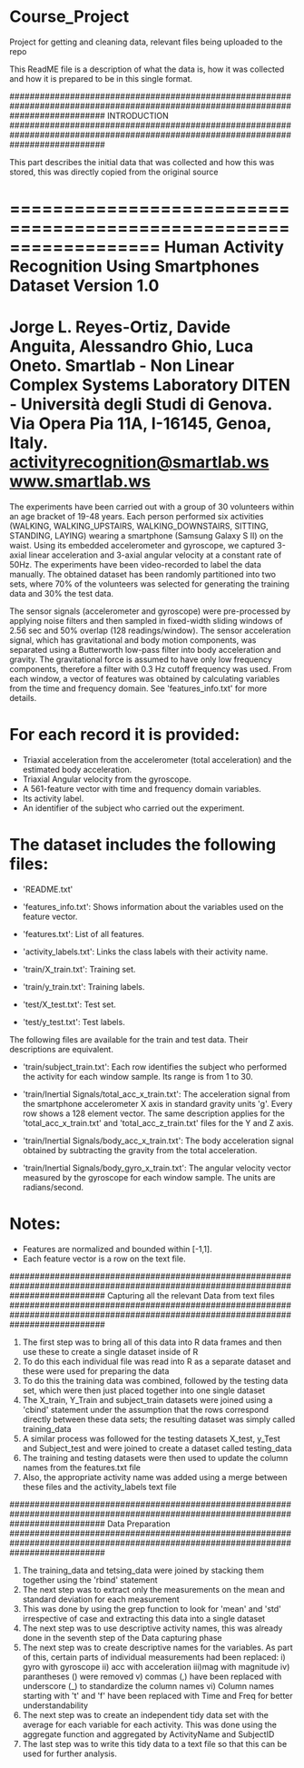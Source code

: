 # Course_Project
Project for getting and cleaning data, relevant files being uploaded to the repo

This ReadME file is a description of what the data is, how it was collected and how it is prepared to be in this single format. 

###################################################################################################################################
														INTRODUCTION											
###################################################################################################################################
											
This part describes the initial data that was collected
and how this was stored, this was directly copied from the original source

==================================================================
Human Activity Recognition Using Smartphones Dataset
Version 1.0
==================================================================
Jorge L. Reyes-Ortiz, Davide Anguita, Alessandro Ghio, Luca Oneto.
Smartlab - Non Linear Complex Systems Laboratory
DITEN - Università degli Studi di Genova.
Via Opera Pia 11A, I-16145, Genoa, Italy.
activityrecognition@smartlab.ws
www.smartlab.ws
==================================================================

The experiments have been carried out with a group of 30 volunteers within an age bracket of 19-48 years. Each person performed six activities (WALKING, WALKING_UPSTAIRS, WALKING_DOWNSTAIRS, SITTING, STANDING, LAYING) wearing a smartphone (Samsung Galaxy S II) on the waist. Using its embedded accelerometer and gyroscope, we captured 3-axial linear acceleration and 3-axial angular velocity at a constant rate of 50Hz. The experiments have been video-recorded to label the data manually. The obtained dataset has been randomly partitioned into two sets, where 70% of the volunteers was selected for generating the training data and 30% the test data. 

The sensor signals (accelerometer and gyroscope) were pre-processed by applying noise filters and then sampled in fixed-width sliding windows of 2.56 sec and 50% overlap (128 readings/window). The sensor acceleration signal, which has gravitational and body motion components, was separated using a Butterworth low-pass filter into body acceleration and gravity. The gravitational force is assumed to have only low frequency components, therefore a filter with 0.3 Hz cutoff frequency was used. From each window, a vector of features was obtained by calculating variables from the time and frequency domain. See 'features_info.txt' for more details. 

For each record it is provided:
======================================

- Triaxial acceleration from the accelerometer (total acceleration) and the estimated body acceleration.
- Triaxial Angular velocity from the gyroscope. 
- A 561-feature vector with time and frequency domain variables. 
- Its activity label. 
- An identifier of the subject who carried out the experiment.

The dataset includes the following files:
=========================================

- 'README.txt'

- 'features_info.txt': Shows information about the variables used on the feature vector.

- 'features.txt': List of all features.

- 'activity_labels.txt': Links the class labels with their activity name.

- 'train/X_train.txt': Training set.

- 'train/y_train.txt': Training labels.

- 'test/X_test.txt': Test set.

- 'test/y_test.txt': Test labels.

The following files are available for the train and test data. Their descriptions are equivalent. 

- 'train/subject_train.txt': Each row identifies the subject who performed the activity for each window sample. Its range is from 1 to 30. 

- 'train/Inertial Signals/total_acc_x_train.txt': The acceleration signal from the smartphone accelerometer X axis in standard gravity units 'g'. Every row shows a 128 element vector. The same description applies for the 'total_acc_x_train.txt' and 'total_acc_z_train.txt' files for the Y and Z axis. 

- 'train/Inertial Signals/body_acc_x_train.txt': The body acceleration signal obtained by subtracting the gravity from the total acceleration. 

- 'train/Inertial Signals/body_gyro_x_train.txt': The angular velocity vector measured by the gyroscope for each window sample. The units are radians/second. 

Notes: 
======
- Features are normalized and bounded within [-1,1].
- Each feature vector is a row on the text file.

###################################################################################################################################
													Capturing all the relevant Data from text files											
###################################################################################################################################

1) The first step was to bring all of this data into R data frames and then use these to create a single dataset inside of R
2) To do this each individual file was read into R as a separate dataset and these were used for preparing the data
3) To do this the training data was combined, followed by the testing data set, which were then just placed together into one single dataset
4) The X_train, Y_Train and subject_train datasets  were joined using a 'cbind' statement under the assumption that the rows correspond directly between these data sets; the resulting dataset was simply called training_data
5) A similar process was followed for the testing datasets X_test, y_Test and Subject_test and were joined to create a dataset called testing_data
6) The training and testing datasets were then used to update the column names from the features.txt file
7) Also, the appropriate activity name was added using a merge between these files and the activity_labels text file

###################################################################################################################################
																Data Preparation											
###################################################################################################################################

1) The training_data and tetsing_data were joined by stacking them together using the 'rbind' statement
2) The next step was to extract only the measurements on the mean and standard deviation for each measurement
3) This was done by using the grep function to look for 'mean' and 'std' irrespective of case and extracting this data into a single dataset
4) The next step was to use descriptive activity names, this was already done in the seventh step of the Data capturing phase
5) The next step was to create descriptive names for the variables. As part of this, certain parts of individual measurements had been replaced: 
		i) 	gyro with gyroscope
		ii) acc with acceleration
		iii)mag with magnitude
		iv) parantheses () were removed
		v)	commas (,) have been replaced with underscore (_) to standardize the column names
		vi) Column names starting with 't' and 'f' have been replaced with Time and Freq for better understandability
6) The next step was to create an independent tidy data set with the average for each variable for each activity. This was done using the aggregate function and aggregated by ActivityName and SubjectID
7) The last step was to write this tidy data to a text file so that this can be used for further analysis.